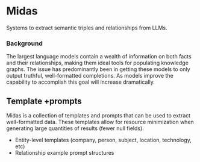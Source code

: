 # Midas
Systems to extract semantic triples and relationships from LLMs. 

### Background
The largest language models contain a wealth of information on both facts and their relationships, making them ideal tools for populating knowledge graphs. The issue has predominantly been in getting these models to only output truthful, well-formatted completions. As models improve the capability to accomplish this goal will increase dramatically.   

## Template +prompts
Midas is a collection of templates and prompts that can be used to extract well-formatted data. These templates allow for resource minimization when generating large quantities of results (fewer null fields).  
 - Entity-level templates (company, person, subject, location, technology, etc)
 - Relationship example prompt structures
